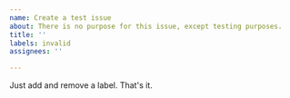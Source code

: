```yaml
---
name: Create a test issue
about: There is no purpose for this issue, except testing purposes.
title: ''
labels: invalid
assignees: ''

---
```


Just add and remove a label. That's it.
